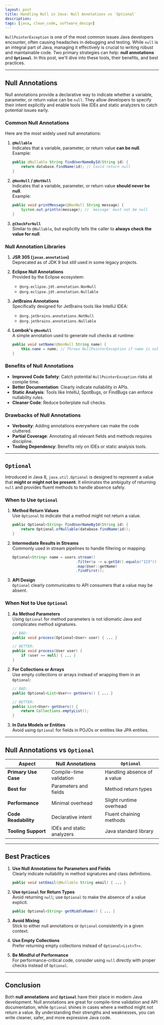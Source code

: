 ```yaml
---
layout: post
title: Handling Null in Java: Null Annotations vs `Optional`
description: 
tags: [java, clean_code, software_design]
---
```


`NullPointerException` is one of the most common issues Java developers encounter, often causing headaches in debugging and testing. While `null` is an integral part of Java, managing it effectively is crucial to writing robust and maintainable code. Two primary strategies can help: **null annotations** and **`Optional`**. In this post, we'll dive into these tools, their benefits, and best practices.

---

## **Null Annotations**

Null annotations provide a declarative way to indicate whether a variable, parameter, or return value can be `null`. They allow developers to specify their intent explicitly and enable tools like IDEs and static analyzers to catch potential issues early.

### **Common Null Annotations**

Here are the most widely used null annotations:

1. **`@Nullable`**  
   Indicates that a variable, parameter, or return value **can be null**.  
   Example:
   ```java
   public @Nullable String findUserNameById(String id) {
       return database.findName(id); // Could return null
   }
   ```

2. **`@NonNull` / `@NotNull`**  
   Indicates that a variable, parameter, or return value **should never be null**.  
   Example:
   ```java
   public void printMessage(@NonNull String message) {
       System.out.println(message); // `message` must not be null
   }
   ```

3. **`@CheckForNull`**  
   Similar to `@Nullable`, but explicitly tells the caller to **always check the value for null**.  

### **Null Annotation Libraries**

1. **JSR 305 (`javax.annotation`)**  
   Deprecated as of JDK 9 but still used in some legacy projects.

2. **Eclipse Null Annotations**  
   Provided by the Eclipse ecosystem:
   - `@org.eclipse.jdt.annotation.NonNull`
   - `@org.eclipse.jdt.annotation.Nullable`

3. **JetBrains Annotations**  
   Specifically designed for JetBrains tools like IntelliJ IDEA:
   - `@org.jetbrains.annotations.NotNull`
   - `@org.jetbrains.annotations.Nullable`

4. **Lombok's `@NonNull`**  
   A simple annotation used to generate null checks at runtime:
   ```java
   public void setName(@NonNull String name) {
       this.name = name; // Throws NullPointerException if name is null
   }
   ```

### **Benefits of Null Annotations**
- **Improved Code Safety**: Catch potential `NullPointerException` risks at compile time.
- **Better Documentation**: Clearly indicate nullability in APIs.
- **Static Analysis**: Tools like IntelliJ, SpotBugs, or FindBugs can enforce nullability rules.
- **Cleaner Code**: Reduce boilerplate null checks.

### **Drawbacks of Null Annotations**
- **Verbosity**: Adding annotations everywhere can make the code cluttered.
- **Partial Coverage**: Annotating all relevant fields and methods requires discipline.
- **Tooling Dependency**: Benefits rely on IDEs or static analysis tools.

---

## **`Optional`**

Introduced in Java 8, `java.util.Optional` is designed to represent a value that **might or might not be present**. It eliminates the ambiguity of returning `null` and provides fluent methods to handle absence safely.

### **When to Use `Optional`**

1. **Method Return Values**  
   Use `Optional` to indicate that a method might not return a value.  
   ```java
   public Optional<String> findUserNameById(String id) {
       return Optional.ofNullable(database.findName(id));
   }
   ```

2. **Intermediate Results in Streams**  
   Commonly used in stream pipelines to handle filtering or mapping:  
   ```java
   Optional<String> name = users.stream()
                                .filter(u -> u.getId().equals("123"))
                                .map(User::getName)
                                .findFirst();
   ```

3. **API Design**  
   `Optional` clearly communicates to API consumers that a value may be absent.

### **When Not to Use `Optional`**

1. **As Method Parameters**  
   Using `Optional` for method parameters is not idiomatic Java and complicates method signatures.  
   ```java
   // BAD:
   public void process(Optional<User> user) { ... }

   // BETTER:
   public void process(User user) {
       if (user == null) { ... }
   }
   ```

2. **For Collections or Arrays**  
   Use empty collections or arrays instead of wrapping them in an `Optional`:  
   ```java
   // BAD:
   public Optional<List<User>> getUsers() { ... }

   // BETTER:
   public List<User> getUsers() {
       return Collections.emptyList();
   }
   ```

3. **In Data Models or Entities**  
   Avoid using `Optional` for fields in POJOs or entities like JPA entities.

---

## **Null Annotations vs `Optional`**

| Aspect                     | Null Annotations         | `Optional`                  |
|----------------------------|--------------------------|-----------------------------|
| **Primary Use Case**        | Compile-time validation  | Handling absence of a value |
| **Best for**               | Parameters and fields    | Method return types         |
| **Performance**            | Minimal overhead         | Slight runtime overhead     |
| **Code Readability**       | Declarative intent       | Fluent chaining methods     |
| **Tooling Support**        | IDEs and static analyzers| Java standard library       |

---

## **Best Practices**

1. **Use Null Annotations for Parameters and Fields**  
   Clearly indicate nullability in method signatures and class definitions.
   ```java
   public void setEmail(@Nullable String email) { ... }
   ```

2. **Use `Optional` for Return Types**  
   Avoid returning `null`; use `Optional` to make the absence of a value explicit.
   ```java
   public Optional<String> getMiddleName() { ... }
   ```

3. **Avoid Mixing**  
   Stick to either null annotations or `Optional` consistently in a given context.

4. **Use Empty Collections**  
   Prefer returning empty collections instead of `Optional<List<T>>`.

5. **Be Mindful of Performance**  
   For performance-critical code, consider using `null` directly with proper checks instead of `Optional`.

---

## **Conclusion**

Both **null annotations** and **`Optional`** have their place in modern Java development. Null annotations are great for compile-time validation and API documentation, while `Optional` shines in cases where a method might not return a value. By understanding their strengths and weaknesses, you can write cleaner, safer, and more expressive Java code.

